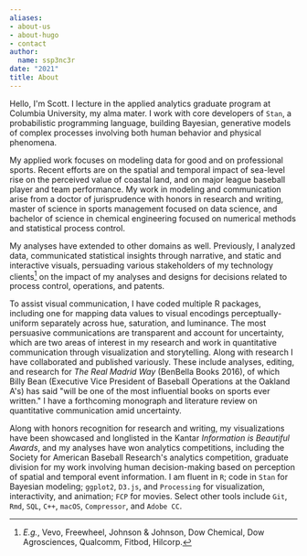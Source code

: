 ```yaml
---
aliases:
- about-us
- about-hugo
- contact
author:
  name: ssp3nc3r
date: "2021"
title: About
---
```


Hello, I'm Scott. I lecture in the applied analytics graduate program at Columbia University, my alma mater. I work with core developers of `Stan`, a probabilistic programming language, building Bayesian, generative models of complex processes involving both human behavior and physical phenomena.

My applied work focuses on modeling data for good and on professional sports. Recent efforts are on the spatial and temporal impact of sea-level rise on the perceived value of coastal land, and on major league baseball player and team performance. My work in modeling and communication arise from a doctor of jurisprudence with honors in research and writing, master of science in sports management focused on data science, and bachelor of science in chemical engineering focused on numerical methods and statistical process control.

My analyses have extended to other domains as well. Previously, I analyzed data, communicated statistical insights through narrative, and static and interactive visuals, persuading various stakeholders of my technology clients[^1] on the impact of my analyses and designs for decisions related to process control, operations, and patents.

[^1]: *E.g.*, Vevo, Freewheel, Johnson & Johnson, Dow Chemical, Dow Agrosciences, Qualcomm, Fitbod, Hilcorp.

To assist visual communication, I have coded multiple R packages, including one for mapping data values to visual encodings perceptually-uniform separately across hue, saturation, and luminance. The most persuasive communications are transparent and account for uncertainty, which are two areas of interest in my research and work in quantitative communication through visualization and storytelling. Along with research I have collaborated and published variously. These include analyses, editing, and research for *The Real Madrid Way* (BenBella Books 2016), of which Billy Bean (Executive Vice President of Baseball Operations at the Oakland A's) has said "will be one of the most influential books on sports ever written." I have a forthcoming monograph and literature review on quantitative communication amid uncertainty.

Along with honors recognition for research and writing, my visualizations have been showcased and longlisted in the Kantar *Information is Beautiful Awards*, and my analyses have won analytics competitions, including the Society for American Baseball Research's analytics competition, graduate division for my work involving human decision-making based on perception of spatial and temporal event information. I am fluent in `R`; code in `Stan` for Bayesian modeling; `ggplot2`, `D3.js`, and `Processing` for visualization, interactivity, and animation; `FCP` for movies. Select other tools include `Git`, `Rmd`, `SQL`, `C++`, `macOS`, `Compressor`, and `Adobe CC`.
